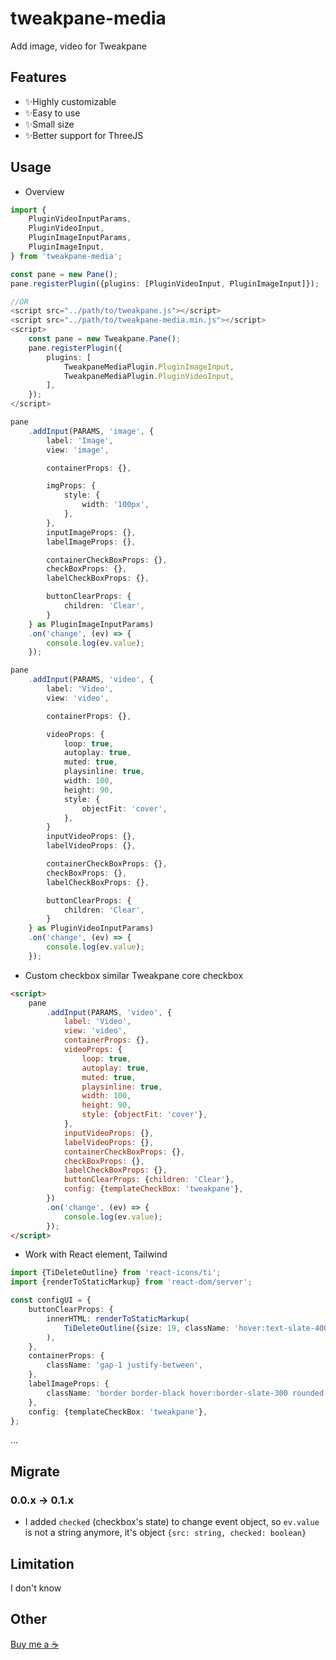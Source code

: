 # tweakpane-media

Add image, video for Tweakpane

## Features

- ✨Highly customizable
- ✨Easy to use
- ✨Small size
- ✨Better support for ThreeJS

## Usage

- Overview

```typescript
import {
	PluginVideoInputParams,
	PluginVideoInput,
	PluginImageInputParams,
	PluginImageInput,
} from 'tweakpane-media';

const pane = new Pane();
pane.registerPlugin({plugins: [PluginVideoInput, PluginImageInput]});

//OR
<script src="../path/to/tweakpane.js"></script>
<script src="../path/to/tweakpane-media.min.js"></script>
<script>
	const pane = new Tweakpane.Pane();
	pane.registerPlugin({
		plugins: [
			TweakpaneMediaPlugin.PluginImageInput,
			TweakpaneMediaPlugin.PluginVideoInput,
		],
	});
</script>

pane
	.addInput(PARAMS, 'image', {
		label: 'Image',
		view: 'image',

		containerProps: {},

		imgProps: {
			style: {
				width: '100px',
			},
		},
		inputImageProps: {},
		labelImageProps: {},

		containerCheckBoxProps: {},
		checkBoxProps: {},
		labelCheckBoxProps: {},

		buttonClearProps: {
			children: 'Clear',
		}
	} as PluginImageInputParams)
	.on('change', (ev) => {
		console.log(ev.value);
	});

pane
	.addInput(PARAMS, 'video', {
		label: 'Video',
		view: 'video',

		containerProps: {},

		videoProps: {
			loop: true,
			autoplay: true,
			muted: true,
			playsinline: true,
			width: 100,
			height: 90,
			style: {
				objectFit: 'cover',
			},
		}
		inputVideoProps: {},
		labelVideoProps: {},

		containerCheckBoxProps: {},
		checkBoxProps: {},
		labelCheckBoxProps: {},

		buttonClearProps: {
			children: 'Clear',
		}
	} as PluginVideoInputParams)
	.on('change', (ev) => {
		console.log(ev.value);
	});

```

- Custom checkbox similar Tweakpane core checkbox

```html
<script>
	pane
		.addInput(PARAMS, 'video', {
			label: 'Video',
			view: 'video',
			containerProps: {},
			videoProps: {
				loop: true,
				autoplay: true,
				muted: true,
				playsinline: true,
				width: 100,
				height: 90,
				style: {objectFit: 'cover'},
			},
			inputVideoProps: {},
			labelVideoProps: {},
			containerCheckBoxProps: {},
			checkBoxProps: {},
			labelCheckBoxProps: {},
			buttonClearProps: {children: 'Clear'},
			config: {templateCheckBox: 'tweakpane'},
		})
		.on('change', (ev) => {
			console.log(ev.value);
		});
</script>
```

- Work with React element, Tailwind

```typescript
import {TiDeleteOutline} from 'react-icons/ti';
import {renderToStaticMarkup} from 'react-dom/server';

const configUI = {
	buttonClearProps: {
		innerHTML: renderToStaticMarkup(
			TiDeleteOutline({size: 19, className: 'hover:text-slate-400 text-black'}),
		),
	},
	containerProps: {
		className: 'gap-1 justify-between',
	},
	labelImageProps: {
		className: 'border border-black hover:border-slate-300 rounded-sm',
	},
	config: {templateCheckBox: 'tweakpane'},
};
```

...

## Migrate

### 0.0.x -> 0.1.x

- I added `checked` (checkbox's state) to change event object, so `ev.value` is not a string anymore, it's object `{src: string, checked: boolean}`

## Limitation

I don't know

## Other

[Buy me a ☕](https://paypal.me/99vyvu 'paypal')
